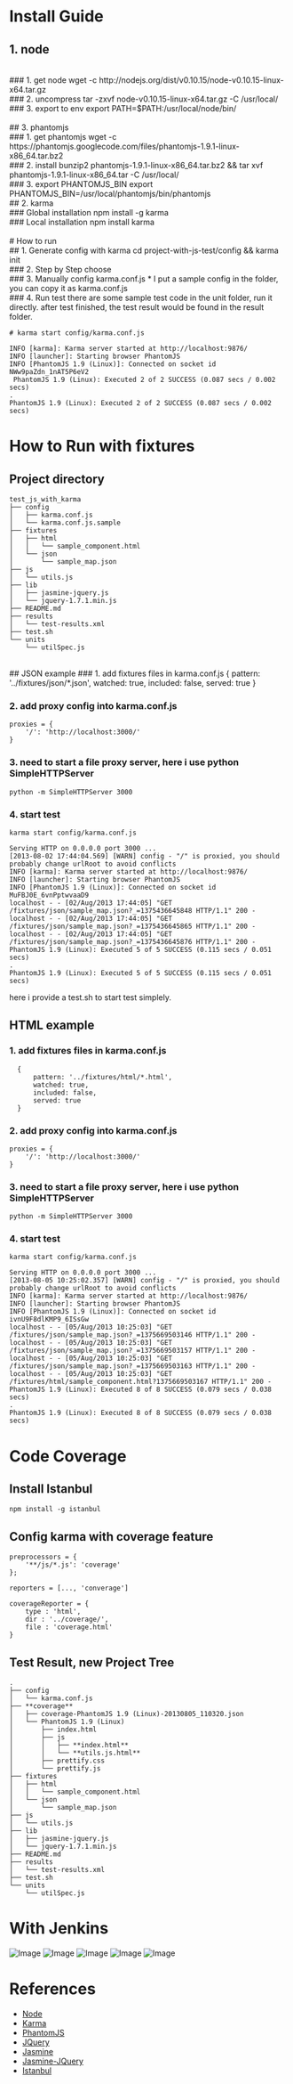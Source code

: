# Install Guide

## 1. node

</br>
### 1. get node
	wget -c http://nodejs.org/dist/v0.10.15/node-v0.10.15-linux-x64.tar.gz

</br>
### 2. uncompress
	tar -zxvf node-v0.10.15-linux-x64.tar.gz -C /usr/local/

</br>
### 3. export to env
	export PATH=$PATH:/usr/local/node/bin/

</br>
</br>
## 3. phantomjs
</br>
### 1. get phantomjs
	wget -c https://phantomjs.googlecode.com/files/phantomjs-1.9.1-linux-x86_64.tar.bz2
</br>
###	2. install
	bunzip2 phantomjs-1.9.1-linux-x86_64.tar.bz2 && tar xvf phantomjs-1.9.1-linux-x86_64.tar -C /usr/local/
</br>
###	3. export PHANTOMJS_BIN
	export PHANTOMJS_BIN=/usr/local/phantomjs/bin/phantomjs

</br>
## 2. karma
</br>
### Global installation
	npm install -g karma
</br>
### Local installation
	npm install karma

</br>
</br>
# How to run
</br>
##	1. Generate config with karma
	cd project-with-js-test/config && karma init

</br>
###	2. Step by Step choose

</br>
### 3. Manually config karma.conf.js
* I put a sample config in the folder, you can copy it as karma.conf.js

</br>
### 4. Run test
there are some sample test code in the unit folder, run it directly.
after test finished, the test result would be found in the result folder.

	# karma start config/karma.conf.js

	INFO [karma]: Karma server started at http://localhost:9876/
	INFO [launcher]: Starting browser PhantomJS
	INFO [PhantomJS 1.9 (Linux)]: Connected on socket id NWw9paZdn_1nAT5P6eV2
	 PhantomJS 1.9 (Linux): Executed 2 of 2 SUCCESS (0.087 secs / 0.002 secs)
	.
	PhantomJS 1.9 (Linux): Executed 2 of 2 SUCCESS (0.087 secs / 0.002 secs)

# How to Run with fixtures
## Project directory
    test_js_with_karma
    ├── config
    │   ├── karma.conf.js
    │   └── karma.conf.js.sample
    ├── fixtures
    │   ├── html
    │   │   └── sample_component.html
    │   └── json
    │       └── sample_map.json
    ├── js
    │   └── utils.js
    ├── lib
    │   ├── jasmine-jquery.js
    │   └── jquery-1.7.1.min.js
    ├── README.md
    ├── results
    │   └── test-results.xml
    ├── test.sh
    └── units
        └── utilSpec.js

<br/>
## JSON example
### 1. add fixtures files in karma.conf.js
      {
          pattern: '../fixtures/json/*.json',
          watched: true,
          included: false,
          served: true
      }

### 2. add proxy config into karma.conf.js
    proxies = {
        '/': 'http://localhost:3000/'
    }

### 3. need to start a file proxy server, here i use python SimpleHTTPServer
    python -m SimpleHTTPServer 3000

### 4. start test
    karma start config/karma.conf.js

    Serving HTTP on 0.0.0.0 port 3000 ...
    [2013-08-02 17:44:04.569] [WARN] config - "/" is proxied, you should probably change urlRoot to avoid conflicts
    INFO [karma]: Karma server started at http://localhost:9876/
    INFO [launcher]: Starting browser PhantomJS
    INFO [PhantomJS 1.9 (Linux)]: Connected on socket id MuFBJ0E_6vnPptwvaaD9
    localhost - - [02/Aug/2013 17:44:05] "GET /fixtures/json/sample_map.json?_=1375436645848 HTTP/1.1" 200 -
    localhost - - [02/Aug/2013 17:44:05] "GET /fixtures/json/sample_map.json?_=1375436645865 HTTP/1.1" 200 -
    localhost - - [02/Aug/2013 17:44:05] "GET /fixtures/json/sample_map.json?_=1375436645876 HTTP/1.1" 200 -
    PhantomJS 1.9 (Linux): Executed 5 of 5 SUCCESS (0.115 secs / 0.051 secs)
    .
    PhantomJS 1.9 (Linux): Executed 5 of 5 SUCCESS (0.115 secs / 0.051 secs)

here i provide a test.sh to start test simplely.
<br/>
## HTML example
### 1. add fixtures files in karma.conf.js
      {
          pattern: '../fixtures/html/*.html',
          watched: true,
          included: false,
          served: true
      }

### 2. add proxy config into karma.conf.js
    proxies = {
        '/': 'http://localhost:3000/'
    }

### 3. need to start a file proxy server, here i use python SimpleHTTPServer
    python -m SimpleHTTPServer 3000

### 4. start test

    karma start config/karma.conf.js

    Serving HTTP on 0.0.0.0 port 3000 ...
    [2013-08-05 10:25:02.357] [WARN] config - "/" is proxied, you should probably change urlRoot to avoid conflicts
    INFO [karma]: Karma server started at http://localhost:9876/
    INFO [launcher]: Starting browser PhantomJS
    INFO [PhantomJS 1.9 (Linux)]: Connected on socket id ivnU9F8dlKMP9_6ISsGw
    localhost - - [05/Aug/2013 10:25:03] "GET /fixtures/json/sample_map.json?_=1375669503146 HTTP/1.1" 200 -
    localhost - - [05/Aug/2013 10:25:03] "GET /fixtures/json/sample_map.json?_=1375669503157 HTTP/1.1" 200 -
    localhost - - [05/Aug/2013 10:25:03] "GET /fixtures/json/sample_map.json?_=1375669503163 HTTP/1.1" 200 -
    localhost - - [05/Aug/2013 10:25:03] "GET /fixtures/html/sample_component.html?1375669503167 HTTP/1.1" 200 -
    PhantomJS 1.9 (Linux): Executed 8 of 8 SUCCESS (0.079 secs / 0.038 secs)
    .
    PhantomJS 1.9 (Linux): Executed 8 of 8 SUCCESS (0.079 secs / 0.038 secs)


# Code Coverage
## Install Istanbul
    npm install -g istanbul

## Config karma with coverage feature
    preprocessors = {
        '**/js/*.js': 'coverage'
    };

    reporters = [..., 'converage']

    coverageReporter = {
        type : 'html',
        dir : '../coverage/',
        file : 'coverage.html'
    }

## Test Result, new Project Tree
    .
    ├── config
    │   └── karma.conf.js
    ├── **coverage**
    │   ├── coverage-PhantomJS 1.9 (Linux)-20130805_110320.json
    │   └── PhantomJS 1.9 (Linux)
    │       ├── index.html
    │       ├── js
    │       │   ├── **index.html**
    │       │   └── **utils.js.html**
    │       ├── prettify.css
    │       └── prettify.js
    ├── fixtures
    │   ├── html
    │   │   └── sample_component.html
    │   └── json
    │       └── sample_map.json
    ├── js
    │   └── utils.js
    ├── lib
    │   ├── jasmine-jquery.js
    │   └── jquery-1.7.1.min.js
    ├── README.md
    ├── results
    │   └── test-results.xml
    ├── test.sh
    └── units
        └── utilSpec.js

# With Jenkins
![Image](/test_js_with_karma/blob/master/snapshots/jenkins_1.jpg?raw=true)
![Image](/test_js_with_karma/blob/master/snapshots/jenkins_2.jpg?raw=true)
![Image](/test_js_with_karma/blob/master/snapshots/jenkins_3.jpg?raw=true)
![Image](/test_js_with_karma/blob/master/snapshots/jenkins_4.jpg?raw=true)
![Image](/test_js_with_karma/blob/master/snapshots/jenkins_5.jpg?raw=true)


# References

+ [Node](http://nodejs.org/)
+ [Karma](http://karma-runner.github.io/0.8/index.html)
+ [PhantomJS](http://phantomjs.org/)
+ [JQuery](http://jquery.com/)
+ [Jasmine](http://pivotal.github.io/jasmine/)
+ [Jasmine-JQuery](https://github.com/velesin/jasmine-jquery)
+ [Istanbul](https://github.com/yahoo/istanbul)
